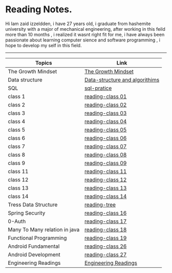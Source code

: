 # Reading Notes.

Hi Iam zaid izzeldden, i have 27 years old, i graduate from hashemite university with a major of mechanical engineering, after working in this feild more than 10 months , i realized it wasnt right fit for me, i have always been passionate about learning computer sience and software programming , i hope to develop my self in this field. 

---


| Topics                        | Link                                                          |
|-------------------------------|---------------------------------------------------------------|
| The Growth Mindset            | [The Growth Mindset](grouthMindmd)                            |
| Data structure                | [Data-structure and algorithims](data-tructure-algorithimsmd) |
| SQL                           | [sql-pratice](sql-practicingmd)                               |
| class 1                       | [reading-class 01](reading-class01md)                         |
| class 2                       | [reading-class 02](reading-class02md)                         |
| class 3                       | [reading-class 03](reading-class03md)                         |
| class 4                       | [reading-class 04](reading-class04.md)                        |
| class 5                       | [reading-class 05](reading-class05.md)                        |
| class 6                       | [reading-class 06](reading-class06.md)                        |
| class 7                       | [reading-class 07](reading-class07.md)                        |
| class 8                       | [reading-class 08](reading-class08.md)                        |
| class 9                       | [reading-class 09](reading-class09.md)                        |
| class 11                      | [reading-class 11](reading-class11.md)                        |
| class 12                      | [reading-class 12](reading-class12.md)                        |
| class 13                      | [reading-class 13](reading-class13.md)                        |
| class 14                      | [reading-class 14](reading-class14.md)                        |
| Tress Data Structure          | [reading-tree](reading-trees.md)                              |
| Spring Security               | [reading-class 16](reading-class15.md)                        |
| 0-Auth                        | [reading-class 17](reading-class17.md)                        |
| Many To Many relation in java | [reading-class 18](reading-class18.md)                        |
| Functional Programming        | [reading-class 19](reading-class19.md)                        |
| Android Fundamental           | [reading-class 26](reading-class26.md)                        |
| Android Development           | [reading-class 27](reading-class27.md)                        |
| Engineering Readings          | [Engineering Readings](engineering-reading.md)                |


